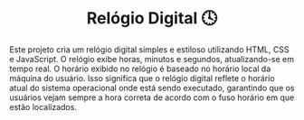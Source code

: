 <h1 align="center">Relógio Digital 🕓</h1>
<p>Este projeto cria um relógio digital simples e estiloso utilizando HTML, CSS e JavaScript. O relógio exibe horas, minutos e segundos, atualizando-se em tempo real. O horário exibido no relógio é baseado no horário local da máquina do usuário. Isso significa que o relógio digital reflete o horário atual do sistema operacional onde está sendo executado, garantindo que os usuários vejam sempre a hora correta de acordo com o fuso horário em que estão localizados.
</p>

